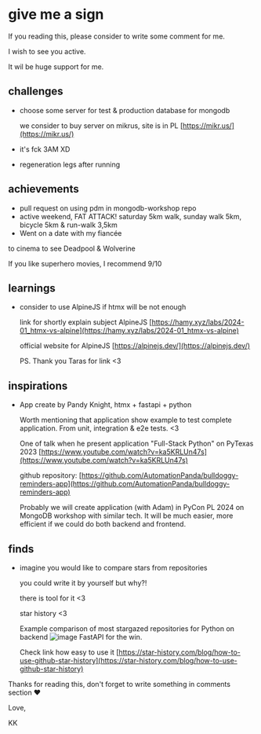 # give me a sign

If you reading this, please consider to write some comment for me. 

I wish to see you active.

It wil be huge support for me. 


## challenges
* choose some server for test & production database for mongodb
  
  we consider to buy server on mikrus, site is in PL [https://mikr.us/](https://mikr.us/)

* it's fck 3AM XD 
* regeneration legs after running

## achievements

* pull request on using pdm in mongodb-workshop repo
* active weekend, FAT ATTACK! saturday 5km walk, sunday walk 5km, bicycle 5km & run-walk 3,5km 
* Went on a date with my fiancée

to cinema to see Deadpool & Wolverine

If you like superhero movies, I recommend 9/10

## learnings
* consider to use AlpineJS if htmx will be not enough 
  
  link for shortly explain subject AlpineJS 
  [https://hamy.xyz/labs/2024-01_htmx-vs-alpine](https://hamy.xyz/labs/2024-01_htmx-vs-alpine)
  
  official website for AlpineJS [https://alpinejs.dev/](https://alpinejs.dev/)

  PS. Thank you Taras for link <3

## inspirations
* App create by Pandy Knight, htmx + fastapi + python
  
  Worth mentioning that application show example to test complete application. From unit, integration & e2e tests. <3

  One of talk when he present application "Full-Stack Python" on PyTexas 2023
  [https://www.youtube.com/watch?v=ka5KRLUn47s](https://www.youtube.com/watch?v=ka5KRLUn47s)

  github repository:
  [https://github.com/AutomationPanda/bulldoggy-reminders-app](https://github.com/AutomationPanda/bulldoggy-reminders-app)


  Probably we will create application (with Adam) in PyCon PL 2024 on MongoDB workshop with similar tech.
  It will be much easier, more efficient if we could do both backend and frontend.


## finds

* imagine you would like to compare stars from repositories
  
  you could write it by yourself but why?!
  
  there is tool for it <3
  
  star history <3


  Example comparison of most stargazed repositories for Python on backend
  ![image](https://github.com/user-attachments/assets/316ac482-9406-4bea-8400-8f9e0c7c6343)
  FastAPI for the win.

  Check link how easy to use it
  [https://star-history.com/blog/how-to-use-github-star-history](https://star-history.com/blog/how-to-use-github-star-history)

Thanks for reading this, don't forget to write something in comments section ❤️

Love,

KK
